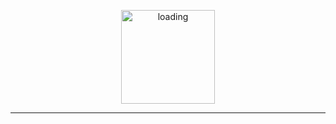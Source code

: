 <p align="center">   
   <img alt="loading" height="150px" src="https://upload.wikimedia.org/wikipedia/commons/d/d7/8-cell.gif" />
</p>
<hr />
